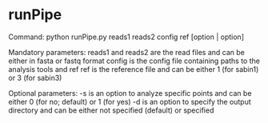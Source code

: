 # runPipe

Command:
python runPipe.py  reads1 reads2 config ref [option | option]

Mandatory parameters:
    reads1 and reads2 are the read files and can be either in fasta or fastq format
    config is the config file containing paths to the analysis tools and ref
    ref is the reference file and can be either 1 (for sabin1) or 3 (for sabin3)

Optional parameters:
    -s is an option to analyze specific points and can be either 0 (for no; default) or 1 (for yes) 
    -d is an option to specify the output directory and can be either not specified (default) or specified

